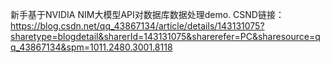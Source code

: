新手基于NVIDIA NIM大模型API对数据库数据处理demo.
CSND链接：https://blog.csdn.net/qq_43867134/article/details/143131075?sharetype=blogdetail&sharerId=143131075&sharerefer=PC&sharesource=qq_43867134&spm=1011.2480.3001.8118
